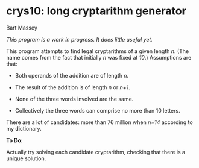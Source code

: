 # crys10: long cryptarithm generator
Bart Massey

*This program is a work in progress. It does little useful
yet.*

This program attempts to find legal cryptarithms of a given
length *n*. (The name comes from the fact that initially *n*
was fixed at *10*.) Assumptions are that:

* Both operands of the addition are of length *n*.

* The result of the addition is of length *n* or *n+1*.

* None of the three words involved are the same.

* Collectively the three words can comprise no more than 10
  letters.

There are a lot of candidates: more than 76 million when
*n=14* according to my dictionary.

**To Do:**

Actually try solving each candidate cryptarithm, checking
that there is a unique solution.
